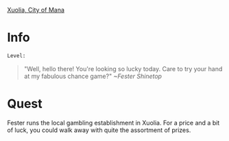 <!-- TITLE: Fester Shinetop -->
[Xuolia, City of Mana](xuolia)

# Info

```perl
Level: 
```
> "Well, hello there!  You're looking so lucky today.  Care to try your hand at my fabulous chance game?"
> *~Fester Shinetop*


# Quest
Fester runs the local gambling establishment in Xuolia.  For a price and a bit of luck, you could walk away with quite the assortment of prizes.